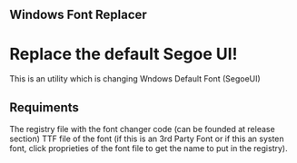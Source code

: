 ## Windows Font Replacer
# Replace the default Segoe UI!
This is an utility which is changing Wndows Default Font (SegoeUI)
## Requiments 
  The registry file with the font changer code (can be founded at release section)
  TTF file of the font (if this is an 3rd Party Font or if this an systen font, click proprieties of the font file to get the name to put in the registry).
